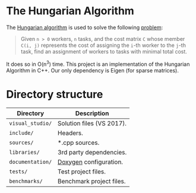 # The Hungarian Algorithm
The [Hungarian algorithm](https://en.wikipedia.org/wiki/Hungarian_algorithm) is used to solve the following [problem](https://en.wikipedia.org/wiki/Assignment_problem):

> Given `n > 0` workers, `n` tasks, and the cost matrix `C` whose member `C(i, j)` represents the cost of assigning the `i`-th worker to the `j`-th task, find an assignment of workers to tasks with minimal total cost.

It does so in O(n<sup>3</sup>) time. This project is an implementation of the Hungarian Algorithm in C++. Our only dependency is Eigen (for sparse matrices).

# Directory structure

| Directory        | Description               |
| ---------        | -----------               |
|`visual_studio/`  | Solution files (VS 2017). |
| `include/`       | Headers.                  |
| `sources/`       | *.cpp sources.            |
| `libraries/`     | 3rd party dependencies.   |
| `documentation/` | [Doxygen](http://www.stack.nl/~dimitri/doxygen/) configuration. |
| `tests/`         | Test project files.       |
| `benchmarks/`    | Benchmark project files.  |
